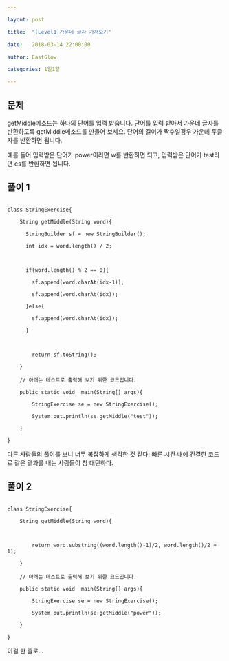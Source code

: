 ---
layout: post
title:  "[Level1]가운데 글자 가져오기"
date:   2018-03-14 22:00:00
author: EastGlow
categories: 1일1알
---
## 문제

getMiddle메소드는 하나의 단어를 입력 받습니다. 단어를 입력 받아서 가운데 글자를 반환하도록 getMiddle메소드를 만들어 보세요. 단어의 길이가 짝수일경우 가운데 두글자를 반환하면 됩니다.
예를 들어 입력받은 단어가 power이라면 w를 반환하면 되고, 입력받은 단어가 test라면 es를 반환하면 됩니다.


## 풀이 1
~~~
class StringExercise{
    String getMiddle(String word){
      StringBuilder sf = new StringBuilder();
      int idx = word.length() / 2;
      
      if(word.length() % 2 == 0){
        sf.append(word.charAt(idx-1));
        sf.append(word.charAt(idx));
      }else{
        sf.append(word.charAt(idx));
      }
      
    	return sf.toString();    
    }
    // 아래는 테스트로 출력해 보기 위한 코드입니다.
    public static void  main(String[] args){
        StringExercise se = new StringExercise();
        System.out.println(se.getMiddle("test"));
    }
}
~~~
다른 사람들의 풀이를 보니 너무 복잡하게 생각한 것 같다; 빠른 시간 내에 간결한 코드로 같은 결과를 내는 사람들이 참 대단하다.

## 풀이 2
~~~
class StringExercise{
    String getMiddle(String word){

        return word.substring((word.length()-1)/2, word.length()/2 + 1);    
    }
    // 아래는 테스트로 출력해 보기 위한 코드입니다.
    public static void  main(String[] args){
        StringExercise se = new StringExercise();
        System.out.println(se.getMiddle("power"));
    }
}
~~~
이걸 한 줄로...
